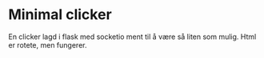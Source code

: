 # Minimal clicker

En clicker lagd i flask med socketio ment til å være så liten som mulig.
Html er rotete, men fungerer.
